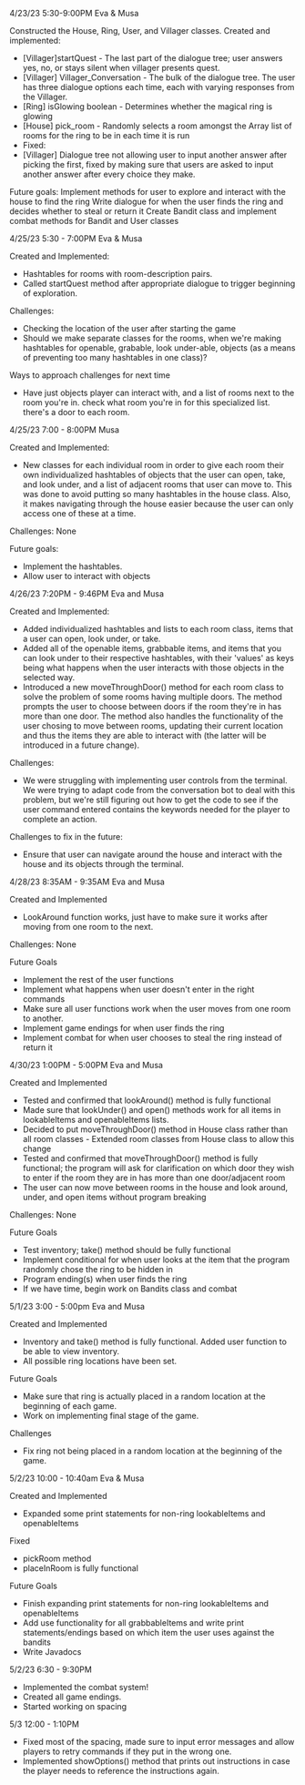 4/23/23
5:30-9:00PM
Eva & Musa

Constructed the House, Ring, User, and Villager classes.
Created and implemented:
 - [Villager]startQuest - The last part of the dialogue tree; user answers yes, no, or stays silent when villager presents quest.
 - [Villager] Villager_Conversation - The bulk of the dialogue tree. The user has three dialogue options each time, each with varying responses from the Villager.
 - [Ring] isGlowing boolean - Determines whether the magical ring is glowing
 - [House] pick_room - Randomly selects a room amongst the Array list of rooms for the ring to be in each time it is run
 - Fixed:
 - [Villager] Dialogue tree not allowing user to input another answer after picking the first, fixed by making sure that users are asked to input another answer after every choice they make. 
 
 Future goals:
 Implement methods for user to explore and interact with the house to find the ring
 Write dialogue for when the user finds the ring and decides whether to steal or return it
 Create Bandit class and implement combat methods for Bandit and User classes



4/25/23
5:30 - 7:00PM
Eva & Musa

Created and Implemented: 
- Hashtables for rooms with room-description pairs.
- Called startQuest method after appropriate dialogue to trigger beginning of exploration.

Challenges: 
- Checking the location of the user after starting the game
- Should we make separate classes for the rooms, when we're making hashtables for openable, grabable, look under-able, objects (as a means of preventing too many hashtables in one class)?

Ways to approach challenges for next time 
- Have just objects player can interact with, and a list of rooms next to the room you're in. check what room you're in for this specialized list. there's a door to each room.



4/25/23
7:00 - 8:00PM
Musa

Created and Implemented:
- New classes for each individual room in order to give each room their own individualized hashtables of objects that the user can open, take, and look under, and a list of adjacent rooms that user can move to. This was done to avoid putting so many hashtables in the house class. Also, it makes navigating through the house easier because the user can only access one of these at a time.

Challenges: None

Future goals:
- Implement the hashtables.
- Allow user to interact with objects



4/26/23
7:20PM - 9:46PM
Eva and Musa

Created and Implemented:
- Added individualized hashtables and lists to each room class, items that a user can open, look under, or take.
- Added all of the openable items, grabbable items, and items that you can look under to their respective hashtables, with their 'values' as keys being what happens when the user interacts with those objects in the selected way. 
- Introduced a new moveThroughDoor() method for each room class to solve the problem of some rooms having multiple doors. The method prompts the user to choose between doors if the room they're in has more than one door. The method also handles the functionality of the user chosing to move between rooms, updating their current location and thus the items they are able to interact with (the latter will be introduced in a future change).

Challenges:
- We were struggling with implementing user controls from the terminal. We were trying to adapt code from the conversation bot to deal with this problem, but we're still figuring out how to get the code to see if the user command entered contains the keywords needed for the player to complete an action. 

Challenges to fix in the future:
- Ensure that user can navigate around the house and interact with the house and its objects through the terminal.



4/28/23
8:35AM - 9:35AM 
Eva and Musa

Created and Implemented
- LookAround function works, just have to make sure it works after moving from one room to the next.

Challenges: None

Future Goals
- Implement the rest of the user functions
- Implement what happens when user doesn't enter in the right commands
- Make sure all user functions work when the user moves from one room to another.
- Implement game endings for when user finds the ring
- Implement combat for when user chooses to steal the ring instead of return it



4/30/23
1:00PM - 5:00PM
Eva and Musa

Created and Implemented
 - Tested and confirmed that lookAround() method is fully functional
 - Made sure that lookUnder() and open() methods work for all items in lookableItems and openableItems lists.
 - Decided to put moveThroughDoor() method in House class rather than all room classes
        - Extended room classes from House class to allow this change
 - Tested and confirmed that moveThroughDoor() method is fully functional; the program will ask for clarification on which door they wish to enter if the room they are in has more than one door/adjacent room
 - The user can now move between rooms in the house and look around, under, and open items without program breaking

Challenges: None

Future Goals
 - Test inventory; take() method should be fully functional
 - Implement conditional for when user looks at the item that the program randomly chose the ring to be hidden in
 - Program ending(s) when user finds the ring
 - If we have time, begin work on Bandits class and combat


5/1/23
3:00 - 5:00pm
Eva and Musa

Created and Implemented
- Inventory and take() method is fully functional. Added user function to be able to view inventory.
- All possible ring locations have been set.

Future Goals
- Make sure that ring is actually placed in a random location at the beginning of each game.
- Work on implementing final stage of the game.

Challenges
- Fix ring not being placed in a random location at the beginning of the game. 

5/2/23
10:00 - 10:40am
Eva & Musa

Created and Implemented
- Expanded some print statements for non-ring lookableItems and openableItems

Fixed
- pickRoom method
- placeInRoom is fully functional

Future Goals
- Finish expanding print statements for non-ring lookableItems and openableItems
- Add use functionality for all grabbableItems and write print statements/endings based on which item the user uses against the bandits
- Write Javadocs

5/2/23
6:30 - 9:30PM
- Implemented the combat system!
- Created all game endings.
- Started working on spacing

5/3
12:00 - 1:10PM
- Fixed most of the spacing, made sure to input error messages and allow players to retry commands if they put in the wrong one.
- Implemented showOptions() method that prints out instructions in case the player needs to reference the instructions again.  